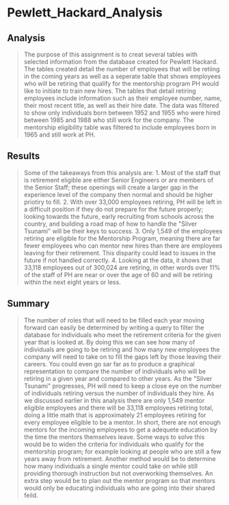 # Pewlett_Hackard_Analysis

## Analysis
> The purpose of this assignment is to creat several tables with selected information from the database created for Pewlett Hackard. The tables created detail the number of employees that will be retiing in the coming years as well as a seperate table that shows employees who will be retiring that qualify for the mentorship program PH would like to initiate to train new hires. The tables that detail retiring employees include information such as their employee number, name, their most recent title, as well as their hire date. The data was filtered to show only individuals born between 1952 and 1955 who were hired between 1985 and 1988 who still work for the company. The mentorship eligibility table was filtered to include employees born in 1965 and still work at PH.

## Results
> Some of the takeaways from this analysis are: 1. Most of the staff that is retirement eligible are either Senior Engineers or are members of the Senior Staff; these openings will create a larger gap in the experience level of the company then normal and should be higher priotiry to fill. 2. With over 33,000 employees retiring, PH will be left in a difficult position if they do not prepare for the future properly; looking towards the future, early recruiting from schools across the country, and building a road map of how to handle the "Silver Tsunami" will be their keys to success. 3. Only 1,549 of the employees retiring are eligible for the Mentorship Program, meaning there are far fewer employees who can mentor new hires than there are employees leaving for their retirement. This disparity could lead to issues in the future if not handled correctly. 4. Looking at the data, it shows that 33,118 employees out of 300,024 are retiring, in other words over 11% of the staff of PH are near or over the age of 60 and will be retiring within the next eight years or less.  

## Summary
> The number of roles that will need to be filled each year moving forward can easily be determined by writing a query to filter the database for individuals who meet the retirement criteria for the given year that is looked at. By doing this we can see how many of individuals are going to be retiring and how many new employees the company will need to take on to fill the gaps left by those leaving their careers. You could even go sar far as to produce a graphical representation to compare the number of individuals who will be retiring in a given year and compared to other years. As the "Silver Tsunami" progresses, PH will need to keep a close eye on the number of individuals retiring versus the number of individuals they hire.
> As we discussed earlier in this analysis there are only 1,549 mentor eligible employees and there will be 33,118 employees retiring total, doing a little math that is approximately 21 employees retiring for every employee eligible to be a mentor. In short, there are not enough mentors for the incoming employees to get a adequete education by the time the mentors themselves leave. Some ways to solve this would be to widen the criteria for individuals who qualify for the mentorship program; for example looking at people who are still a few years away from retirement. Another method would be to determine how many individuals a single mentor could take on while still providing thorough instruction but not overworking themselves. An extra step would be to plan out the mentor program so that mentors would only be educating individuals who are going into their shared feild.